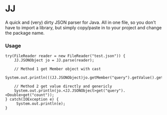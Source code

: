 # JJ
A quick and (very) dirty JSON parser for Java. All in one file, so you don't have to import a library, but simply copy/paste in to your project and change the package name.

### Usage
    try(FileReader reader = new FileReader("test.json")) {
	    JJ.JSONObject jo = JJ.parse(reader);
	    
	    // Method 1 get Member object with cast
	    System.out.println(((JJ.JSONObject)jo.getMember("query").getValue().getValue()).getMember("count"));
	    
	    // Method 2 get value directly and genericly
	    System.out.println(jo.<JJ.JSONObject>get("query").<Double>get("count"));
    } catch(IOException e) {
	     System.out.println(e);
    }

